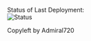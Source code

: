 Status of Last Deployment:  
![Status](https://github.com/Admiral720/repo-with-tags/actions/workflows/my_basics.yml/badge.svg?branch=main)


Copyleft by Admiral720 
